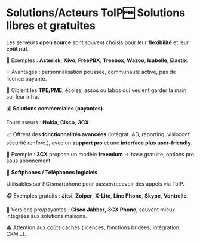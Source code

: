 # Solutions/Acteurs ToIP🆓 **Solutions libres et gratuites**

Les serveurs **open source** sont souvent choisis pour leur **flexibilité** et leur **coût nul**.

🔧 Exemples : **Asterisk**, **Xivo**, **FreePBX**, **Treebox**, **Wazoo**, **Isabelle**, **Elastix**.

💡 Avantages : personnalisation poussée, communauté active, pas de licence payante.

💼 Ciblent les **TPE/PME**, écoles, assos ou labos qui veulent garder la main sur leur infra.



💰 **Solutions commerciales (payantes)**

Fournisseurs : **Nokia**, **Cisco**, **3CX**.

📈 Offrent des **fonctionnalités avancées** (intégrat. AD, reporting, visioconf, sécurité renforc.), avec un **support pro** et une **interface plus user-friendly**.

🔄 Exemple : **3CX** propose un modèle **freemium** → base gratuite, options pro sous abonnement.



📲 **Softphones / Téléphones logiciels**

Utilisables sur PC/smartphone pour passer/recevoir des appels via ToIP.

🎧 Exemples gratuits : **Jitsi**, **Zoiper**, **X-Lite**, **Line Phone**, **Skype**, **Vontrello**.

💼 Versions pro/payantes : **Cisco Jabber**, **3CX Phone**, souvent mieux intégrées aux solutions maisons.

⚠️ Attention aux coûts cachés (licences, fonctions bridées, intégration CRM...).
